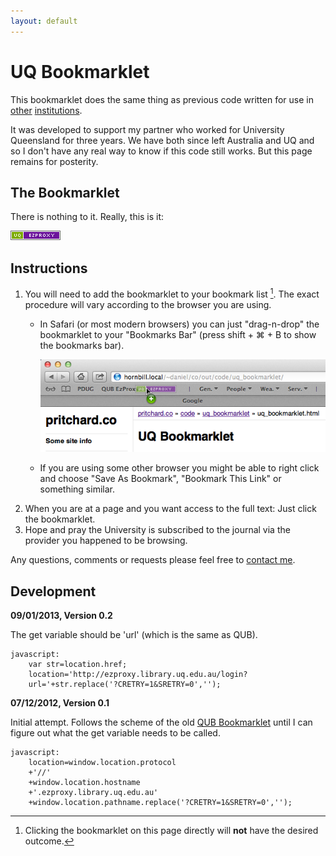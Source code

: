```yaml
---
layout: default
---
```


# UQ Bookmarklet

This bookmarklet does the same thing as previous code written for use in [other][oo] [institutions][qub].  

It was developed to support my partner who worked for University Queensland for three years. We have both since left Australia and UQ and so I don't have any real way to know if this code still works. But this page remains for posterity.

## The Bookmarklet

There is nothing to it.  Really, this is it:

<a href="javascript:var str=location.href;location='http://ezproxy.library.uq.edu.au/login?url='+str.replace('?CRETRY=1&SRETRY=0','');"><img src="uq_ezproxy.png" alt="UQ EzProxy" /></a>

## Instructions

1.  You will need to add the bookmarklet to your bookmark list [^1]. The exact procedure will vary according to the browser you are using.
    -   In Safari (or most modern browsers) you can just "drag-n-drop" the
        bookmarklet to your "Bookmarks Bar" (press shift + ⌘ + B to show
        the bookmarks bar).

        ![Draging-and-droping in Safari](./safari_howto.png)

    -   If you are using some other browser you might be able to right
        click and choose "Save As Bookmark", "Bookmark This Link" or
        something similar.
2.  When you are at a page and you want access to the full text: Just
    click the bookmarklet.
3.  Hope and pray the University is subscribed to the journal via the
    provider you happened to be browsing.

Any questions, comments or requests please feel free to [contact me](/contact).

## Development

**09/01/2013, Version 0.2**

The get variable should be 'url' (which is the same as QUB).  

	javascript:
		var str=location.href;
		location='http://ezproxy.library.uq.edu.au/login?
		url='+str.replace('?CRETRY=1&SRETRY=0','');

**07/12/2012, Version 0.1**

Initial attempt. Follows the scheme of the old [QUB Bookmarklet][qub] until I can figure out what the get variable needs to be called.

	javascript:
		location=window.location.protocol
		+'//'
		+window.location.hostname
		+'.ezproxy.library.uq.edu.au'
		+window.location.pathname.replace('?CRETRY=1&SRETRY=0','');

[^1]: Clicking the bookmarklet on this page directly will **not** have the desired outcome.

[uq]: http://www.uq.edu.au
[oo]: /code/otago_ezproxy_bookmarklet/
[qub]: /code/qub_bookmarklet/
[gb]: http://www.cmlr.uq.edu.au/AboutUs/OurPeople/DrGretchenBrownstein.aspx
